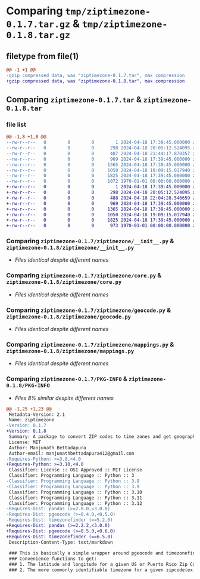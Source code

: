 # Comparing `tmp/ziptimezone-0.1.7.tar.gz` & `tmp/ziptimezone-0.1.8.tar.gz`

## filetype from file(1)

```diff
@@ -1 +1 @@
-gzip compressed data, was "ziptimezone-0.1.7.tar", max compression
+gzip compressed data, was "ziptimezone-0.1.8.tar", max compression
```

## Comparing `ziptimezone-0.1.7.tar` & `ziptimezone-0.1.8.tar`

### file list

```diff
@@ -1,8 +1,8 @@
--rw-r--r--   0        0        0        1 2024-04-18 17:39:45.000000 ziptimezone-0.1.7/LICENSE
--rw-r--r--   0        0        0      298 2024-04-18 20:05:12.524095 ziptimezone-0.1.7/README.md
--rw-r--r--   0        0        0      487 2024-04-18 21:44:17.870357 ziptimezone-0.1.7/pyproject.toml
--rw-r--r--   0        0        0      969 2024-04-18 17:39:45.000000 ziptimezone-0.1.7/ziptimezone/__init__.py
--rw-r--r--   0        0        0     1365 2024-04-18 17:39:45.000000 ziptimezone-0.1.7/ziptimezone/core.py
--rw-r--r--   0        0        0     1050 2024-04-18 19:09:15.017940 ziptimezone-0.1.7/ziptimezone/geocode.py
--rw-r--r--   0        0        0     1825 2024-04-18 17:39:45.000000 ziptimezone-0.1.7/ziptimezone/mappings.py
--rw-r--r--   0        0        0     1072 1970-01-01 00:00:00.000000 ziptimezone-0.1.7/PKG-INFO
+-rw-r--r--   0        0        0        1 2024-04-18 17:39:45.000000 ziptimezone-0.1.8/LICENSE
+-rw-r--r--   0        0        0      298 2024-04-18 20:05:12.524095 ziptimezone-0.1.8/README.md
+-rw-r--r--   0        0        0      488 2024-04-18 22:04:28.546659 ziptimezone-0.1.8/pyproject.toml
+-rw-r--r--   0        0        0      969 2024-04-18 17:39:45.000000 ziptimezone-0.1.8/ziptimezone/__init__.py
+-rw-r--r--   0        0        0     1365 2024-04-18 17:39:45.000000 ziptimezone-0.1.8/ziptimezone/core.py
+-rw-r--r--   0        0        0     1050 2024-04-18 19:09:15.017940 ziptimezone-0.1.8/ziptimezone/geocode.py
+-rw-r--r--   0        0        0     1825 2024-04-18 17:39:45.000000 ziptimezone-0.1.8/ziptimezone/mappings.py
+-rw-r--r--   0        0        0      973 1970-01-01 00:00:00.000000 ziptimezone-0.1.8/PKG-INFO
```

### Comparing `ziptimezone-0.1.7/ziptimezone/__init__.py` & `ziptimezone-0.1.8/ziptimezone/__init__.py`

 * *Files identical despite different names*

### Comparing `ziptimezone-0.1.7/ziptimezone/core.py` & `ziptimezone-0.1.8/ziptimezone/core.py`

 * *Files identical despite different names*

### Comparing `ziptimezone-0.1.7/ziptimezone/geocode.py` & `ziptimezone-0.1.8/ziptimezone/geocode.py`

 * *Files identical despite different names*

### Comparing `ziptimezone-0.1.7/ziptimezone/mappings.py` & `ziptimezone-0.1.8/ziptimezone/mappings.py`

 * *Files identical despite different names*

### Comparing `ziptimezone-0.1.7/PKG-INFO` & `ziptimezone-0.1.8/PKG-INFO`

 * *Files 8% similar despite different names*

```diff
@@ -1,25 +1,23 @@
 Metadata-Version: 2.1
 Name: ziptimezone
-Version: 0.1.7
+Version: 0.1.8
 Summary: A package to convert ZIP codes to time zones and get geographic coordinates.
 License: MIT
 Author: Manjunath Bettadapura
 Author-email: manjunathbettadapura412@gmail.com
-Requires-Python: >=3.8,<4.0
+Requires-Python: >=3.10,<4.0
 Classifier: License :: OSI Approved :: MIT License
 Classifier: Programming Language :: Python :: 3
-Classifier: Programming Language :: Python :: 3.8
-Classifier: Programming Language :: Python :: 3.9
 Classifier: Programming Language :: Python :: 3.10
 Classifier: Programming Language :: Python :: 3.11
 Classifier: Programming Language :: Python :: 3.12
-Requires-Dist: pandas (>=2.0.0,<3.0.0)
-Requires-Dist: pgeocode (>=0.4.0,<0.5.0)
-Requires-Dist: timezonefinder (==5.2.0)
+Requires-Dist: pandas (>=2.2.2,<3.0.0)
+Requires-Dist: pgeocode (>=0.5.0,<0.6.0)
+Requires-Dist: timezonefinder (==6.5.0)
 Description-Content-Type: text/markdown
 
 ### This is basically a simple wrapper around pgeocode and timezonefinder packages.
 ### Convenience functions to get:
 ### 1. The latitude and longitude for a given US or Puerto Rico Zip Code
 ### 2. The more commonly identifiable timezone for a given zipcode(ex: Eastern, Central, Mountain, et al)
```

